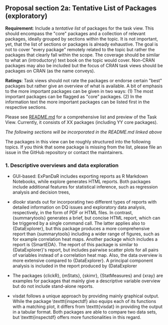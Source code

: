 ## Proposal section 2a: Tentative List of Packages (exploratory)

**Requirement**: Include a _tentative list_ of packages for the task view. This should encompass the "core" packages
  and a collection of relevant packages, ideally grouped by sections within the topic. It is not important, yet,
  that the list of sections or packages is already exhaustive.
   The goal is not to cover "every package" remotely related to the topic but rather the packages that clearly fall within the scope. The coverage should be similar to what an (introductory) text book on the topic would cover. Non-CRAN packages may also be included but the focus of CRAN task views should be packages on CRAN (as the name conveys).
   
**Ratings**: Task views should not rate the packages or endorse certain "best" packages but rather give an overview of what is available. A bit of emphasis to the more important packages can be given in two ways: (1) The most important packages can be flagged as "core" packages. (2) In the information text the more important packages can be listed first in the respective sections.
  
Please see [README.md](README.md) for a comprehensive list and preview of the Task View. Currently, it consists of XX packages (including YY core packages). 
  
*The following sections will be incorporated in the README.md linked above*

The packages in this view can be roughly structured into the following topics. 
If you think that some package is missing from the list, please file an issue in the GitHub repository or contact the maintainers.
  
### 1. Descriptive overviews and data exploration
  
* GUI-based: ExPanDaR includes exporting reports as R Markdown Notebooks, while explore generates HTML reports. Both packages include additional features for statistical inference, such as regression analysis and decision trees,

* dlookr stands out for incorporating two different types of reports with detailed information on DQ issues and exploratory data analysis, respectively, in the form of PDF or HTML files. In contrast, {summarytools} generates a brief, but concise HTML report, which can be triggered by a single command call. The latter applies also to {DataExplorer}, but this package produces a more comprehensive report than {summarytools} including a wider range of figures, such as for example correlation heat maps. Another package which includes a report is {SmartEDA}. The report of this package is similar to {DataExplorer}'s report, but includes pairwise scatter plots for all pairs of variables instead of a correlation heat map. Also, the data overview is more extensive compared to {DataExplorer}. A principal component analysis is included in the report produced by {DataExplorer

*  The packages {clickR}, {mStats}, {skimr}, {StatMeasures} and {xray} are examples for packages that mainly give a descriptive variable overview but do not include stand-alone reports. 

*  visdat follows a unique approach by providing mainly graphical output. While the package \texttt{inspectdf} also equips each of its functions with a matching plot, it differs from \texttt{visdat} in providing the output in a tabular format. Both packages are able to compare two data sets, but \texttt{inspectdf} offers more functionalities in this regard.
  
  
